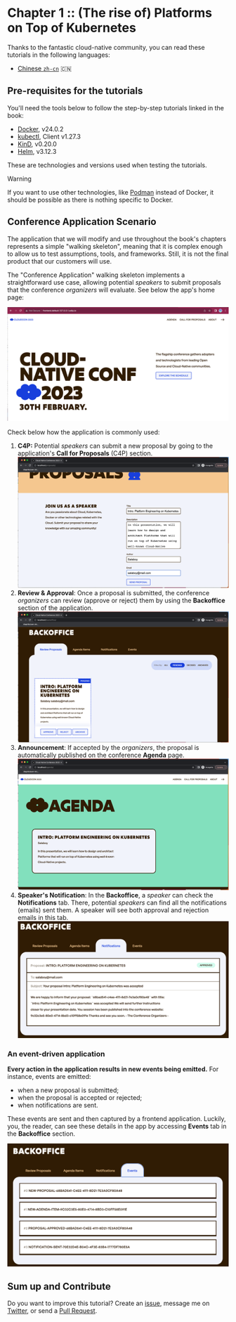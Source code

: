 # Chapter 1 :: (The rise of) Platforms on Top of Kubernetes

Thanks to the fantastic cloud-native community, you can read these tutorials in the following languages:

- [Chinese `zh-cn`](README.zh-cn.md) 🇨🇳

## Pre-requisites for the tutorials

You'll need the tools below to follow the step-by-step tutorials linked in the book:
- [Docker](https://docs.docker.com/engine/install/), v24.0.2
- [kubectl](https://kubernetes.io/docs/tasks/tools/), Client v1.27.3
- [KinD](https://kind.sigs.k8s.io/docs/user/quick-start/), v0.20.0
- [Helm](https://helm.sh/docs/intro/install/), v3.12.3

These are technologies and versions used when testing the tutorials.

> [!Warning]
> If you want to use other technologies, like [Podman](https://podman.io/) instead of Docker, it should be possible as there is nothing specific to Docker.

## Conference Application Scenario

The application that we will modify and use throughout the book's chapters represents a simple "walking skeleton", meaning that it is complex enough to allow us to test assumptions, tools, and frameworks. Still, it is not the final product that our customers will use.

The "Conference Application" walking skeleton implements a straightforward use case, allowing potential _speakers_ to submit proposals that the conference _organizers_ will evaluate. See below the app's home page:

![home](imgs/homepage.png)

Check below how the application is commonly used:
1. **C4P:** Potential _speakers_ can submit a new proposal by going to the application's **Call for Proposals** (C4P) section.
   ![proposals](imgs/proposals.png)
2. **Review & Approval**: Once a proposal is submitted, the conference _organizers_ can review (approve or reject) them by using the **Backoffice** section of the application.
   ![backoffice](imgs/backoffice.png)
3. **Announcement**: If accepted by the _organizers_, the proposal is automatically published on the conference **Agenda** page.
   ![agenda](imgs/agenda.png)
4. **Speaker's Notification**: In the **Backoffice**, a _speaker_ can check the **Notifications** tab. There, potential _speakers_ can find all the notifications (emails) sent them. A speaker will see both approval and rejection emails in this tab.
   ![notifications](imgs/notifications-backoffice.png)

### An event-driven application

**Every action in the application results in new events being emitted.** For instance, events are emitted:
- when a new proposal is submitted;
- when the proposal is accepted or rejected;
- when notifications are sent.

These events are sent and then captured by a frontend application. Luckily, you, the reader, can see these details in the app by accessing **Events** tab in the **Backoffice** section.

![events](imgs/events-backoffice.png)

## Sum up and Contribute

Do you want to improve this tutorial? Create an [issue](https://github.com/salaboy/platforms-on-k8s/issues/new), message me on [Twitter](https://twitter.com/salaboy), or send a [Pull Request](https://github.com/salaboy/platforms-on-k8s/compare).